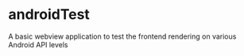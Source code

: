 # androidTest
A basic webview application to test the frontend rendering on various Android API levels
